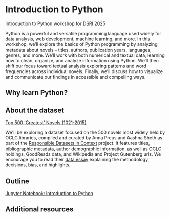 # Introduction to Python

Introduction to Python workshop for DSRI 2025

Python is a powerful and versatile programming language used widely for data analysis, web development, machine learning, and more. In this workshop, we’ll explore the basics of Python programming by analyzing metadata about novels – titles, authors, publication years, languages, genres, and more. We’ll work with both numerical and textual data, learning how to clean, organize, and analyze information using Python. We’ll then shift our focus toward textual analysis exploring patterns and word frequencies across individual novels. Finally, we’ll discuss how to visualize and communicate our findings in accessible and compelling ways.

## Why learn Python?

## About the dataset

[Top 500 'Greatest' Novels (1021-2015)](https://www.responsible-datasets-in-context.com/posts/top-500-novels/top-500-novels.html)

We'll be exploring a dataset focused on the 500 novels most widely held by OCLC libraries, compiled and curated by Anna Preus and Aashna Sheth as part of the [Responsible Datasets in Context](https://www.responsible-datasets-in-context.com/) project. It features titles, bibliographic metadata, author demographic information, as well as OCLC holdings, GoodReads data, and Wikipedia and Project Gutenberg urls. We encourage you to read their [data essay](https://www.responsible-datasets-in-context.com/posts/top-500-novels/top-500-novels.html) explaining the methodology, decisions, bias, and highlights.

## Outline

[Jupyter Notebook: Introduction to Python](introduction_to_python.ipynb)

## Additional resources